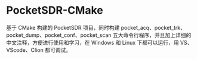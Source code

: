 # PocketSDR-CMake
基于 CMake 构建的 PocketSDR 项目，同时构建 pocket_acq、pocket_trk、pocket_dump、pocket_conf、pocket_scan 五大命令行程序，并且加上详细的中文注释，方便进行使用和学习，在 Windows 和 Linux 下都可以运行，用 VS、VScode、Clion 都可调试。
